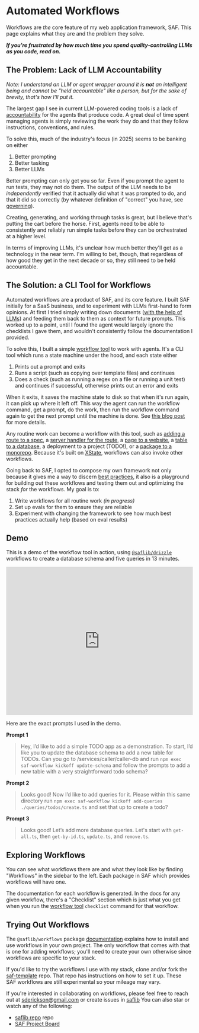 # Automated Workflows

Workflows are _the_ core feature of my web application framework, SAF. This page explains what they are and the problem they solve.

**_If you're frustrated by how much time you spend quality-controlling LLMs as you code, read on._**

## The Problem: Lack of LLM Accountability

_Note: I understand an LLM or agent wrapper around it is **not** an intelligent being and cannot be "held accountable" like a person, but for the sake of brevity, that's how I'll put it._

The largest gap I see in current LLM-powered coding tools is a lack of [accountability](https://scotterickson.info/blog/2025-05-24-Accountability-and-Gaslighting) for the agents that produce code. A great deal of time spent managing agents is simply reviewing the work they do and that they follow instructions, conventions, and rules.

To solve this, much of the industry's focus (in 2025) seems to be banking on either

1. Better prompting
2. Better tasking
3. Better LLMs

Better prompting can only get you so far. Even if you prompt the agent to run tests, they may not do them. The output of the LLM needs to be _independently_ verified that it actually did what it was prompted to do, and that it did so correctly (by whatever definition of "correct" you have, see [governing](https://scotterickson.info/blog/2025-06-14-governing-products)).

Creating, generating, and working through tasks is great, but I believe that's putting the cart before the horse. First, agents need to be able to consistently and reliably run simple tasks before they can be orchestrated at a higher level.

In terms of improving LLMs, it's unclear how much better they'll get as a technology in the near term. I'm willing to bet, though, that regardless of how good they get in the next decade or so, they still need to be held accountable.

## The Solution: a CLI Tool for Workflows

Automated workflows are a product of SAF, and its core feature. I built SAF initially for a SaaS business, and to experiment with LLMs first-hand to form opinions. At first I tried simply writing down documents ([with the help of LLMs](https://scotterickson.info/blog/2025-03-27-doc-driven-ai)) and feeding them back to them as context for future prompts. This worked up to a point, until I found the agent would largely ignore the checklists I gave them, and wouldn't consistently follow the documentation I provided.

To solve this, I built a simple [workflow tool](https://scotterickson.info/blog/2025-05-10-workflow-first-iteration) to work with agents. It's a CLI tool which runs a state machine under the hood, and each state either

1. Prints out a prompt and exits
2. Runs a script (such as copying over template files) and continues
3. Does a check (such as running a regex on a file or running a unit test) and continues if successful, otherwise prints out an error and exits

When it exits, it saves the machine state to disk so that when it's run again, it can pick up where it left off. This way the agent can run the workflow command, get a prompt, do the work, then run the workflow command again to get the next prompt until the machine is done. See [this blog post](https://scotterickson.info/blog/2025-05-10-workflow-first-iteration) for more details.

Any routine work can become a workflow with this tool, such as [adding a route to a spec](./openapi/docs/workflows/update-spec.md), a [server handler for the route](./express/docs/workflows/add-route.md), a [page to a website](./vue/docs/workflows/add-spa-page.md), a [table to a database](./drizzle/docs/workflows/update-schema.md), a deployment to a project (TODO!), or a [package to a monorepo](./monorepo/docs/workflows/add-ts-package.md). Because it's built on [XState](https://stately.ai/docs), workflows can also invoke other workflows.

Going back to SAF, I opted to compose my own framework not only because it gives me a way to discern [best practices](./best-practices.md), it also is a playground for building out these workflows and testing them out and optimizing the stack _for_ the workflows. My goal is to:

1. Write workflows for all routine work _(in progress)_
2. Set up evals for them to ensure they are reliable
3. Experiment with changing the framework to see how much best practices actually help (based on eval results)

## Demo

This is a demo of the workflow tool in action, using [`@saflib/drizzle`](./drizzle/docs/workflows/index.md) workflows to create a database schema and five queries in 13 minutes.

<iframe width="100%" height="400" src="https://www.youtube.com/embed/p6jfG5JH7_8?si=Avxv1kGjHLmXW4nP" title="YouTube video player" frameborder="0" allow="accelerometer; autoplay; clipboard-write; encrypted-media; gyroscope; picture-in-picture; web-share" referrerpolicy="strict-origin-when-cross-origin" allowfullscreen></iframe>

Here are the exact prompts I used in the demo.

**Prompt 1**

> Hey, I’d like to add a simple TODO app as a demonstration. To start, I’d like you to update the database schema to add a new table for TODOs. Can you go to /services/caller/caller-db and run `npm exec saf-workflow kickoff update-schema` and follow the prompts to add a new table with a very straightforward todo schema?

**Prompt 2**

> Looks good! Now I’d like to add queries for it. Please within this same directory run `npm exec saf-workflow kickoff add-queries ./queries/todos/create.ts` and set that up to create a todo?

**Prompt 3**

> Looks good! Let’s add more database queries. Let's start with `get-all.ts`, then `get-by-id.ts`, `update.ts`, and `remove.ts`.

## Exploring Workflows

You can see what workflows there are and what they look like by finding "Workflows" in the sidebar to the left. Each package in SAF which provides workflows will have one.

The documentation for each workflow is generated. In the docs for any given workflow, there's a "Checklist" section which is just what you get when you run the [workflow tool](./workflows-cli/docs/cli/saf-workflow.md) `checklist` command for that workflow.

## Trying Out Workflows

The `@saflib/workflows` package [documentation](./workflows/docs/README.md) explains how to install and use workflows in your own project. The only workflow that comes with that is one for adding workflows; you'll need to create your own otherwise since workflows are specific to your stack.

If you'd like to try the workflows I use with my stack, clone and/or fork the [saf-template](https://github.com/sderickson/saf-template) repo. That repo has instructions on how to set it up. These SAF workflows are still experimental so your mileage may vary.

If you're interested in collaborating on workflows, please feel free to reach out at [sderickson@gmail.com](mailto:sderickson@gmail.com) or create issues in [saflib](https://github.com/sderickson/saflib) You can also star or watch any of the following:

- [saflib repo](https://github.com/sderickson/saflib) repo
- [SAF Project Board](https://github.com/users/sderickson/projects/2/views/3)
